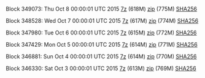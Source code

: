 Block 349073: Thu Oct  8 00:00:01 UTC 2015 [7z](https://transfer.sh/1gOF7w/bootstrap.dat.20151008.7z) (618M) [zip](https://transfer.sh/dTivZ/bootstrap.dat.20151008.zip) (775M) [SHA256](https://transfer.sh/1e4PJQ/sha256.txt)

Block 348528: Wed Oct  7 00:00:01 UTC 2015 [7z](https://transfer.sh/G0Ee3/bootstrap.dat.20151007.7z) (617M) [zip](https://transfer.sh/ovd6G/bootstrap.dat.20151007.zip) (774M) [SHA256](https://transfer.sh/10MNBB/sha256.txt)

Block 347980: Tue Oct  6 00:00:01 UTC 2015 [7z](https://transfer.sh/KRiUF/bootstrap.dat.20151006.7z) (615M) [zip]() (772M) [SHA256](https://transfer.sh/7vRno/sha256.txt)

Block 347429: Mon Oct  5 00:00:01 UTC 2015 [7z](https://transfer.sh/BZ1zM/bootstrap.dat.20151005.7z) (614M) [zip](https://transfer.sh/39oZ9/bootstrap.dat.20151005.zip) (771M) [SHA256](https://transfer.sh/X1cmj/sha256.txt)

Block 346881: Sun Oct  4 00:00:01 UTC 2015 [7z](https://transfer.sh/LpbGk/bootstrap.dat.20151004.7z) (614M) [zip](https://transfer.sh/Pfz8h/bootstrap.dat.20151004.zip) (770M) [SHA256](https://transfer.sh/1895PT/sha256.txt)

Block 346330: Sat Oct  3 00:00:01 UTC 2015 [7z](https://transfer.sh/8BXBi/bootstrap.dat.20151003.7z) (613M) [zip](https://transfer.sh/oPVx4/bootstrap.dat.20151003.zip) (769M) [SHA256](https://transfer.sh/hSRQ2/sha256.txt)
